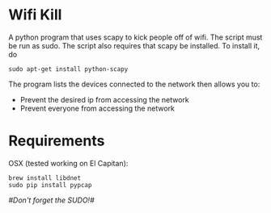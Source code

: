 Wifi Kill
========

A python program that uses scapy to kick people off of wifi. The script must be run as sudo. The script also requires that scapy be installed. To install it, do

    sudo apt-get install python-scapy

The program lists the devices connected to the network then allows you to:
 - Prevent the desired ip from accessing the network
 - Prevent everyone from accessing the network

Requirements
============

OSX (tested working on El Capitan): 
```
brew install libdnet
sudo pip install pypcap
```

*#Don't forget the SUDO!#*
